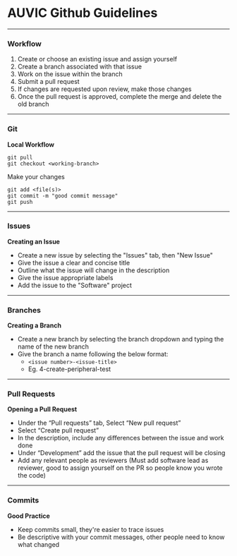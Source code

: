 # AUVIC Github Guidelines
---

### Workflow
1. Create or choose an existing issue and assign yourself
2. Create a branch associated with that issue
3. Work on the issue within the branch
4. Submit a pull request
5. If changes are requested upon review, make those changes
6. Once the pull request is approved, complete the merge and delete the old branch

---

### Git
**Local Workflow**
```
git pull
git checkout <working-branch>
```
Make your changes
```
git add <file(s)>
git commit -m "good commit message"
git push
```

---

### Issues
**Creating an Issue**
- Create a new issue by selecting the "Issues" tab, then "New Issue"
- Give the issue a clear and concise title
- Outline what the issue will change in the description
- Give the issue appropriate labels
- Add the issue to the "Software" project

---

### Branches
**Creating a Branch**
- Create a new branch by selecting the branch dropdown and typing the name of the new branch
- Give the branch a name following the below format:
    - `<issue number>-<issue-title>`
    - Eg. 4-create-peripheral-test

---

### Pull Requests
**Opening a Pull Request**
- Under the “Pull requests” tab, Select “New pull request”
- Select “Create pull request”
- In the description, include any differences between the issue and work done
- Under “Development” add the issue that the pull request will be closing
- Add any relevant people as reviewers (Must add software lead as reviewer, good to assign yourself on the PR so people know you wrote the code)

---

### Commits
**Good Practice**
- Keep commits small, they're easier to trace issues
- Be descriptive with your commit messages, other people need to know what changed
